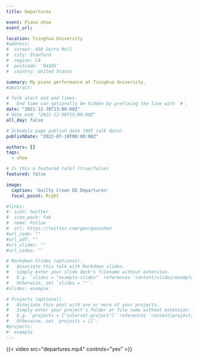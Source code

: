 ```yaml
---
title: Departures

event: Piano show
event_url:

location: Tsinghua University
#address:
#  street: 450 Serra Mall
#  city: Stanford
#  region: CA
#  postcode: '94305'
#  country: United States

summary: My piano performance at Tsinghua University.
#abstract:

# Talk start and end times.
#   End time can optionally be hidden by prefixing the line with `#`.
date: "2021-12-30T13:00:00Z"
# date_end: "2021-12-30T15:00:00Z"
all_day: false

# Schedule page publish date (NOT talk date).
publishDate: "2022-07-10T00:00:00Z"

authors: []
tags:
  - show

# Is this a featured talk? (true/false)
featured: false

image:
  caption: 'Guilty Crown ED Departures'
  focal_point: Right

#links:
#- icon: twitter
#  icon_pack: fab
#  name: Follow
#  url: https://twitter.com/georgecushen
#url_code: ""
#url_pdf: ""
#url_slides: ""
#url_video: ""

# Markdown Slides (optional).
#   Associate this talk with Markdown slides.
#   Simply enter your slide deck's filename without extension.
#   E.g. `slides = "example-slides"` references `content/slides/example-slides.md`.
#   Otherwise, set `slides = ""`.
#slides: example

# Projects (optional).
#   Associate this post with one or more of your projects.
#   Simply enter your project's folder or file name without extension.
#   E.g. `projects = ["internal-project"]` references `content/project/deep-learning/index.md`.
#   Otherwise, set `projects = []`.
#projects:
#- example
---
```



{{< video src="departures.mp4" controls="yes" >}}
